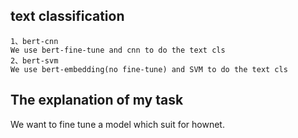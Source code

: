 ## text classification
    1、bert-cnn
    We use bert-fine-tune and cnn to do the text cls
    2、bert-svm
    We use bert-embedding(no fine-tune) and SVM to do the text cls
## The explanation of my task
  We want to fine tune a model which suit for hownet.
